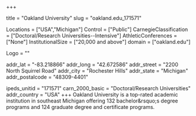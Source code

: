 
+++

title = "Oakland University"
slug = "oakland.edu_171571"

Locations = ["USA","Michigan"]
Control = ["Public"]
CarnegieClassification = ["Doctoral/Research Universities--Intensive"]
AthleticConferences = ["None"]
InstitutionalSize = ["20,000 and above"]
domain = ["oakland.edu"]

Logo = ""

addr_lat = "-83.218866"
addr_long = "42.672586"
addr_street = "2200 North Squirrel Road"
addr_city = "Rochester Hills"
addr_state = "Michigan"
addr_postalcode = "48309-4401"

ipeds_unitid = "171571"
carn_2000_basic = "Doctoral/Research Universities"
addr_country = "USA"
+++
    Oakland University is a top-rated academic institution in southeast Michigan offering 132 bachelor&amp;rsquo;s degree programs and 124 graduate degree and certificate programs.

